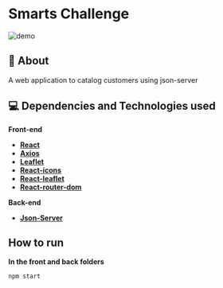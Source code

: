 # Smarts Challenge

![demo](https://user-images.githubusercontent.com/54121204/102805061-7102d380-4399-11eb-8266-868e1838f35f.jpeg)

## 🔖 About

A web application to catalog customers using json-server

## 💻 Dependencies and Technologies used

**Front-end**
- __[React](https://reactjs.org/)__ 
- __[Axios](https://github.com/axios/axios)__
- __[Leaflet](https://leafletjs.com/)__ 
- __[React-icons](https://react-icons.github.io/react-icons/)__ 
- __[React-leaflet](https://react-leaflet.js.org/)__ 
- __[React-router-dom](https://reactrouter.com/web/guides/quick-start)__ 

**Back-end**
- __[Json-Server](https://www.npmjs.com/package/json-server)__ 

## How to run

**In the front and back folders**
```bash
npm start
```
